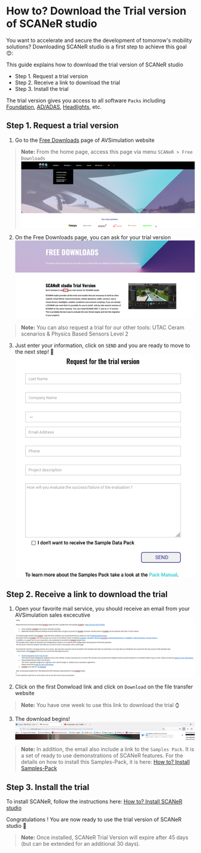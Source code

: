 # How to? Download the Trial version of SCANeR studio

You want to accelerate and secure the development of tomorrow's mobility solutions? Downloading SCANeR studio is a first step to achieve this goal 😊:

This guide explains how to download the trial version of SCANeR studio
- Step 1. Request a trial version
- Step 2. Receive a link to download the trial
- Step 3. Install the trial

The trial version gives you access to all software `Packs` including [Foundation](https://www.avsimulation.com/pack-foundation/), [AD/ADAS](https://www.avsimulation.com/pack-ad-adas/), [Headlights](https://www.avsimulation.com/pack-headlights/), etc.

## Step 1. Request a trial version

1. Go to the [Free Downloads](https://www.avsimulation.com/free-download/) page of AVSimulation website  
> **Note:** From the home page, access this page via menu `SCANeR > Free Downloads`  
![](./assets/FreeDownload_SCANeR.png)

2. On the Free Downloads page, you can ask for your trial version
![](./assets/Ask_Trial_Version.png)
> **Note:** You can also request a trial for our other tools: UTAC Ceram scenarios & Physics Based Sensors Level 2 

3. Just enter your information, click on `SEND` and you are ready to move to the next step! 👏
![](./assets/Request_for_the_trial.png)

## Step 2. Receive a link to download the trial

1. Open your favorite mail service, you should receive an email from your AVSimulation sales excecutive
![](./assets/mail_download_SCANeR.png)

2. Click on the first Donwload link and click on `Download` on the file transfer website
> **Note:** You have one week to use this link to download the trial ⌚

3. The download begins!  
![](./assets/Download_Begins.png)

> **Note:** In addition, the email also include a link to the `Samples Pack`. It is a set of ready to use demonstrations of SCANeR features. For the details on how to install this Samples-Pack, it is here: [How to? Install Samples-Pack]()

## Step 3. Install the trial

To install SCANeR, follow the instructions here: [How to? Install SCANeR studio](../HT_Install_SCANeR_studio/HT_Install_SCANeR_studio.md)

Congratulations ! You are now ready to use the trial version of SCANeR studio 🙌

> **Note:** Once installed, SCANeR Trial Version will expire after 45 days (but can be extended for an additional 30 days).

